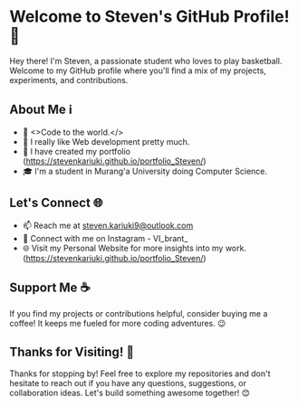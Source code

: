 
# Welcome to Steven's GitHub Profile! 👋

Hey there! I'm Steven, a passionate student who loves to play basketball. Welcome to my GitHub profile where you'll find a mix of my projects, experiments, and contributions.

## About Me ℹ️

- 🌟 <>Code to the world.</>
- 💼 I really like Web development pretty much.
- 🚀 I have created my portfolio (https://stevenkariuki.github.io/portfolio_Steven/)
- 🎓 I'm a student in Murang'a University doing Computer Science.



## Let's Connect 🌐

- 📫 Reach me at steven.kariuki9@outlook.com
- 💬 Connect with me on Instagram - VI_brant_
- 🌐 Visit my Personal Website for more insights into my work. (https://stevenkariuki.github.io/portfolio_Steven/)

## Support Me ☕

If you find my projects or contributions helpful, consider buying me a coffee! It keeps me fueled for more coding adventures. 😉

## Thanks for Visiting! 🙌

Thanks for stopping by! Feel free to explore my repositories and don't hesitate to reach out if you have any questions, suggestions, or collaboration ideas. Let's build something awesome together! 😊
